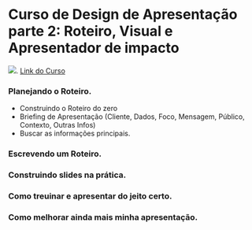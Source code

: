 # Curso de Design de Apresentação parte 2: Roteiro, Visual e Apresentador de impacto
![](https://www.alura.com.br/assets/api/share/curso-apresentacao-design-2.png).
[Link do Curso](https://cursos.alura.com.br/course/apresentacao-design-2)

### Planejando o Roteiro.
* Construindo o Roteiro do zero
* Briefing de Apresentação (Cliente, Dados, Foco, Mensagem, Público, Contexto, Outras Infos)
* Buscar as informações principais.
### Escrevendo um Roteiro.
### Construindo slides na prática.
### Como treuinar e apresentar do jeito certo.
### Como melhorar ainda mais minha apresentação.

